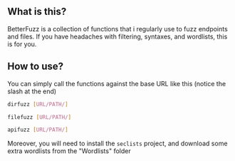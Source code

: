 ## What is this?
BetterFuzz is a collection of functions that i regularly use to fuzz endpoints and files. If you have headaches with filtering, syntaxes, and wordlists, this is for you.

## How to use?
You can simply call the functions against the base URL like this (notice the slash at the end)
```bash
dirfuzz [URL/PATH/]

filefuzz [URL/PATH/]

apifuzz [URL/PATH/]
```
Moreover, you will need to install the ```seclists``` project, and download some extra wordlists from the "Wordlists" folder
